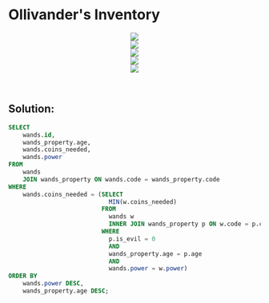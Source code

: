 # Ollivander's Inventory

<div id="header" align="center">
  <img src="https://github.com/MartaCasdelg/SQL-HackerRank-Solutions/tree/main/2.%20Intermediate/Images/ollivanders_1.png" />
</div>

<div id="header" align="center">
  <img src="https://github.com/MartaCasdelg/SQL-HackerRank-Solutions/tree/main/2.%20Intermediate/Images/ollivanders_2.png" />
</div>

<div id="header" align="center">
  <img src="https://github.com/MartaCasdelg/SQL-HackerRank-Solutions/tree/main/2.%20Intermediate/Images/ollivanders_3.png" />
</div>

<div id="header" align="center">
  <img src="https://github.com/MartaCasdelg/SQL-HackerRank-Solutions/tree/main/2.%20Intermediate/Images/ollivanders_4.png" />
</div>

<div id="header" align="center">
  <img src="https://github.com/MartaCasdelg/SQL-HackerRank-Solutions/tree/main/2.%20Intermediate/Images/ollivanders_5.png" />
</div>

&nbsp;

## Solution:

```sql
SELECT
    wands.id,
    wands_property.age,
    wands.coins_needed,
    wands.power
FROM
    wands
    JOIN wands_property ON wands.code = wands_property.code
WHERE
    wands.coins_needed = (SELECT
                            MIN(w.coins_needed)
                          FROM
                            wands w
                            INNER JOIN wands_property p ON w.code = p.code
                          WHERE
                            p.is_evil = 0 
                            AND
                            wands_property.age = p.age
                            AND
                            wands.power = w.power)
ORDER BY
    wands.power DESC,
    wands_property.age DESC;
```